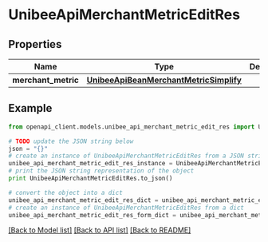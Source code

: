 # UnibeeApiMerchantMetricEditRes


## Properties

Name | Type | Description | Notes
------------ | ------------- | ------------- | -------------
**merchant_metric** | [**UnibeeApiBeanMerchantMetricSimplify**](UnibeeApiBeanMerchantMetricSimplify.md) |  | [optional] 

## Example

```python
from openapi_client.models.unibee_api_merchant_metric_edit_res import UnibeeApiMerchantMetricEditRes

# TODO update the JSON string below
json = "{}"
# create an instance of UnibeeApiMerchantMetricEditRes from a JSON string
unibee_api_merchant_metric_edit_res_instance = UnibeeApiMerchantMetricEditRes.from_json(json)
# print the JSON string representation of the object
print UnibeeApiMerchantMetricEditRes.to_json()

# convert the object into a dict
unibee_api_merchant_metric_edit_res_dict = unibee_api_merchant_metric_edit_res_instance.to_dict()
# create an instance of UnibeeApiMerchantMetricEditRes from a dict
unibee_api_merchant_metric_edit_res_form_dict = unibee_api_merchant_metric_edit_res.from_dict(unibee_api_merchant_metric_edit_res_dict)
```
[[Back to Model list]](../README.md#documentation-for-models) [[Back to API list]](../README.md#documentation-for-api-endpoints) [[Back to README]](../README.md)


